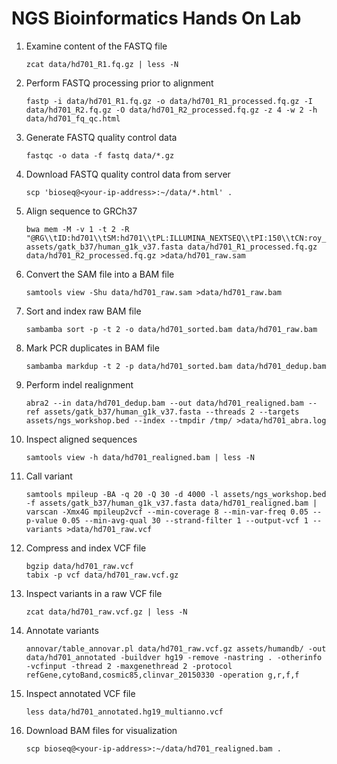 # NGS Bioinformatics Hands On Lab

1. Examine content of the FASTQ file
   ```
   zcat data/hd701_R1.fq.gz | less -N
   ```
2. Perform FASTQ processing prior to alignment
   ```
   fastp -i data/hd701_R1.fq.gz -o data/hd701_R1_processed.fq.gz -I data/hd701_R2.fq.gz -O data/hd701_R2_processed.fq.gz -z 4 -w 2 -h data/hd701_fq_qc.html
   ```
3. Generate FASTQ quality control data
   ```
   fastqc -o data -f fastq data/*.gz
   ```
4. Download FASTQ quality control data from server
   ```
   scp 'bioseq@<your-ip-address>:~/data/*.html' .
   ```
5. Align sequence to GRCh37
   ```
   bwa mem -M -v 1 -t 2 -R "@RG\\tID:hd701\\tSM:hd701\\tPL:ILLUMINA_NEXTSEQ\\tPI:150\\tCN:roy_lab" assets/gatk_b37/human_g1k_v37.fasta data/hd701_R1_processed.fq.gz data/hd701_R2_processed.fq.gz >data/hd701_raw.sam
   ```
6. Convert the SAM file into a BAM file
   ```
   samtools view -Shu data/hd701_raw.sam >data/hd701_raw.bam
   ```
7. Sort and index raw BAM file
   ```
   sambamba sort -p -t 2 -o data/hd701_sorted.bam data/hd701_raw.bam
   ```
8. Mark PCR duplicates in BAM file
   ```
   sambamba markdup -t 2 -p data/hd701_sorted.bam data/hd701_dedup.bam
   ```
9. Perform indel realignment
   ```
   abra2 --in data/hd701_dedup.bam --out data/hd701_realigned.bam --ref assets/gatk_b37/human_g1k_v37.fasta --threads 2 --targets assets/ngs_workshop.bed --index --tmpdir /tmp/ >data/hd701_abra.log
   ```
10. Inspect aligned sequences
    ```
    samtools view -h data/hd701_realigned.bam | less -N
    ```
11. Call variant
    ```
    samtools mpileup -BA -q 20 -Q 30 -d 4000 -l assets/ngs_workshop.bed -f assets/gatk_b37/human_g1k_v37.fasta data/hd701_realigned.bam | varscan -Xmx4G mpileup2vcf --min-coverage 8 --min-var-freq 0.05 --p-value 0.05 --min-avg-qual 30 --strand-filter 1 --output-vcf 1 --variants >data/hd701_raw.vcf
    ```
12. Compress and index VCF file
    ```
    bgzip data/hd701_raw.vcf
    tabix -p vcf data/hd701_raw.vcf.gz
    ```
13. Inspect variants in a raw VCF file
    ```
    zcat data/hd701_raw.vcf.gz | less -N
    ```
14. Annotate variants
    ```
    annovar/table_annovar.pl data/hd701_raw.vcf.gz assets/humandb/ -out data/hd701_annotated -buildver hg19 -remove -nastring . -otherinfo -vcfinput -thread 2 -maxgenethread 2 -protocol refGene,cytoBand,cosmic85,clinvar_20150330 -operation g,r,f,f
    ```
15. Inspect annotated VCF file
    ```
    less data/hd701_annotated.hg19_multianno.vcf
    ```
16. Download BAM files for visualization
    ```
    scp bioseq@<your-ip-address>:~/data/hd701_realigned.bam .
    ```
